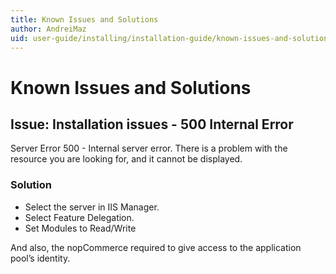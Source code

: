```yaml
---
title: Known Issues and Solutions
author: AndreiMaz
uid: user-guide/installing/installation-guide/known-issues-and-solutions
---
```

# Known Issues and Solutions

## Issue: Installation issues - 500 Internal Error

Server Error
500 - Internal server error.
There is a problem with the resource you are looking for, and it cannot be displayed.

### Solution

- Select the server in IIS Manager.
- Select Feature Delegation.
- Set Modules to Read/Write

And also, the nopCommerce required to give access to the application pool’s identity.
